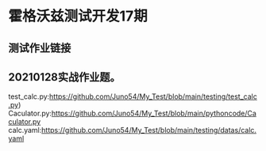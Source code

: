 # 霍格沃兹测试开发17期

## 测试作业链接
 
## 20210128实战作业题。
test_calc.py:https://github.com/Juno54/My_Test/blob/main/testing/test_calc.py)
Caculator.py:https://github.com/Juno54/My_Test/blob/main/pythoncode/Caculator.py
calc.yaml:https://github.com/Juno54/My_Test/blob/main/testing/datas/calc.yaml